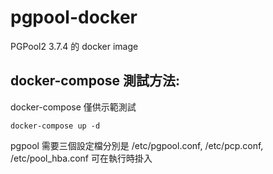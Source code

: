 # pgpool-docker

PGPool2 3.7.4 的 docker image

## docker-compose 測試方法:

docker-compose 僅供示範測試

```
docker-compose up -d
```

pgpool 需要三個設定檔分別是 /etc/pgpool.conf, /etc/pcp.conf, /etc/pool_hba.conf 可在執行時掛入